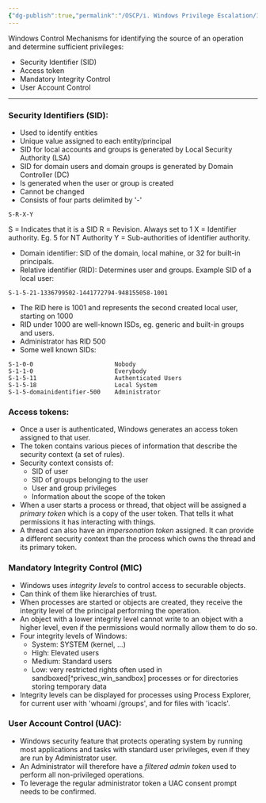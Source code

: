 ```yaml
---
{"dg-publish":true,"permalink":"/OSCP/i. Windows Privilege Escalation/1. Windows Access Control/"}
---
```


Windows Control Mechanisms for identifying the source of an operation and determine sufficient privileges:
- Security Identifier (SID)
- Access token
- Mandatory Integrity Control
- User Account Control

-----------

### Security Identifiers (SID):
- Used to identify entities
- Unique value assigned to each entity/principal
- SID for local accounts and groups is generated by Local Security Authority (LSA)
- SID for domain users and domain groups is generated by Domain Controller (DC)
- Is generated when the user or group is created
- Cannot be changed
- Consists of four parts delimited by '-'
```
S-R-X-Y
```
S = Indicates that it is a SID
R = Revision. Always set to 1
X = Identifier authority. Eg. 5 for NT Authority
Y = Sub-authorities of identifier authority.
- Domain identifier: SID of the domain, local mahine, or 32 for built-in principals.
- Relative identifier (RID): Determines user and groups.
Example SID of a local user:
```
S-1-5-21-1336799502-1441772794-948155058-1001
```
- The RID here is 1001 and represents the second created local user, starting on 1000
- RID under 1000 are well-known ISDs, eg. generic and built-in groups and users.
- Administrator has RID 500
- Some well known SIDs:
```
S-1-0-0                       Nobody        
S-1-1-0	                      Everybody
S-1-5-11                      Authenticated Users
S-1-5-18                      Local System
S-1-5-domainidentifier-500    Administrator
```

### Access tokens:
- Once a user is authenticated, Windows generates an access token assigned to that user.
- The token contains various pieces of information that describe the security context (a set of rules).
- Security context consists of:
	- SID of user
	- SID of groups belonging to the user
	- User and group privileges
	- Information about the scope of the token
- When a user starts a process or thread, that object will be assigned a *primary token* which is a copy of the user token. That tells it what permissions it has interacting with things.
- A thread can also have an *impersonation token* assigned. It can provide a different security context than the process which owns the thread and its primary token.

### Mandatory Integrity Control (MIC)
- Windows uses *integrity levels* to control access to securable objects.
- Can think of them like hierarchies of trust.
- When processes are started or objects are created, they receive the integrity level of the principal performing the operation.
- An object with a lower integrity level cannot write to an object with a higher level, even if the permissions would normally allow them to do so.
- Four integrity levels of Windows:
	- System: SYSTEM (kernel, ...)
	- High: Elevated users
	- Medium: Standard users
	- Low: very restricted rights often used in sandboxed\[^privesc_win_sandbox] processes or for directories storing temporary data
- Integrity levels can be displayed for processes using Process Explorer, for current user with 'whoami /groups', and for files with 'icacls'.

### User Account Control (UAC):
- Windows security feature that protects operating system by running most applications and tasks with standard user privileges, even if they are run by Administrator user.
- An Administrator will therefore have a *filtered admin token* used to perform all non-privileged operations.
- To leverage the regular administrator token a UAC consent prompt needs to be confirmed.

